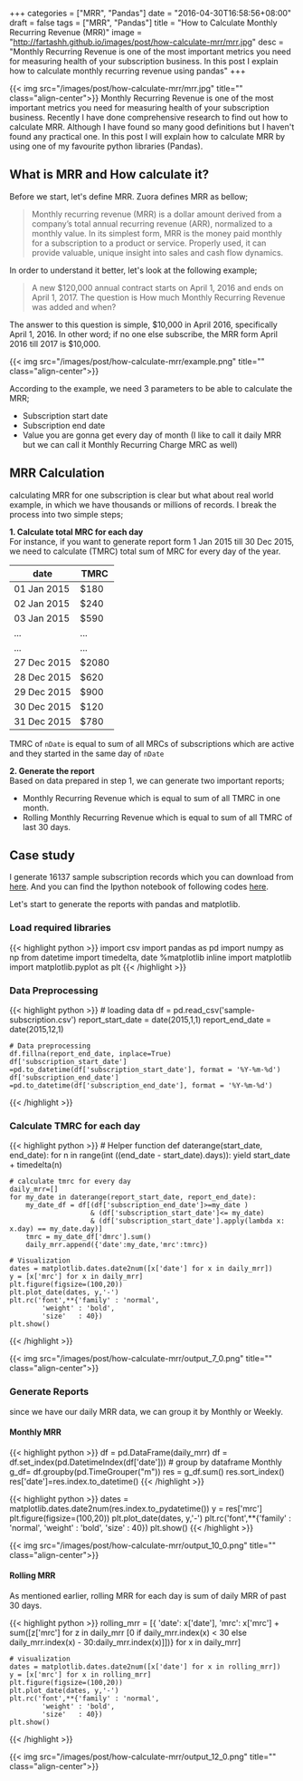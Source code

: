 +++
categories = ["MRR", "Pandas"]
date = "2016-04-30T16:58:56+08:00"
draft = false
tags = ["MRR", "Pandas"]
title = "How to Calculate Monthly Recurring Revenue (MRR)"
image = "http://fartashh.github.io/images/post/how-calculate-mrr/mrr.jpg"
desc = "Monthly Recurring Revenue is one of the most important metrics you need for measuring health of your subscription business. In this post I explain how to calculate monthly recurring revenue using pandas"
+++

{{< img src="/images/post/how-calculate-mrr/mrr.jpg" title="" class="align-center">}}
Monthly Recurring Revenue is one of the most important metrics you need for measuring health of your subscription business.
Recently I have done comprehensive research to find out how to calculate MRR. Although I have found so many good definitions but I haven't 
found any practical one. In this post I will explain how to calculate MRR by using one of my favourite python libraries (Pandas).
<!--more-->

## What is MRR and How calculate it?
Before we start, let's define MRR. Zuora defines MRR as bellow;
        
> Monthly recurring revenue (MRR) is a dollar amount derived from a company’s total annual recurring revenue (ARR), normalized to a monthly value. In its simplest form, MRR is the money paid monthly for a subscription to a product or service. Properly used, it can provide valuable, unique insight into sales and cash flow dynamics.

In order to understand it better, let's look at the following example;

> A new $120,000 annual contract starts on April 1, 2016 and ends on April 1, 2017.
> The question is How much Monthly Recurring Revenue was added and when?

The answer to this question is simple, $10,000 in April 2016, specifically April 1, 2016. In other word; if no one else subscribe,
the MRR form April 2016 till 2017 is $10,000. 

{{< img src="/images/post/how-calculate-mrr/example.png" title="" class="align-center">}}

According to the example, we need 3 parameters to be able to calculate the MRR;
    
* Subscription start date  
* Subscription end date  
* Value you are gonna get every day of month (I like to call it daily MRR but we can call it Monthly Recurring Charge MRC as well)
    
## MRR Calculation
calculating MRR for one subscription is clear but what about real world example, in which we have thousands or millions of records.
I break the process into two simple steps;

**1. Calculate total MRC for each day**  
 For instance, if you want to generate report form 1 Jan 2015 till 30 Dec 2015, we need to calculate (TMRC) total sum of MRC for every 
 day of the year.
  
date         | TMRC
-----------  | -------------
01 Jan 2015  | $180
02 Jan 2015  | $240
03 Jan 2015  | $590
...          | ...
...          | ...
27 Dec 2015  | $2080
28 Dec 2015  | $620
29 Dec 2015  | $900
30 Dec 2015  | $120
31 Dec 2015  | $780

TMRC of `nDate` is equal to sum of all MRCs of subscriptions which are active and they started in the same day of `nDate`

  
**2. Generate the report**  
 Based on data prepared in step 1, we can generate two important reports;  
 
 * Monthly Recurring Revenue which is equal to sum of all TMRC in one month.  
 * Rolling Monthly Recurring Revenue which is equal to sum of all TMRC of last 30 days.
    
## Case study

I generate 16137 sample subscription records which you can download from [here](/data/post/how-calculate-mrr/sample-subscription.csv).
And you can find the Ipython notebook of following codes [here](/data/post/how-calculate-mrr/MRR-Report.ipynb).

Let's start to  generate the reports with pandas and matplotlib.


### Load required libraries


{{< highlight python >}}
    import csv
    import pandas as pd
    import numpy as np
    from datetime import timedelta, date
    %matplotlib inline
    import matplotlib
    import matplotlib.pyplot as plt
{{< /highlight >}}

### Data Preprocessing


{{< highlight python >}}
    # loading data
    df = pd.read_csv('sample-subscription.csv')
    report_start_date = date(2015,1,1)
    report_end_date = date(2015,12,1)
    
    # Data preprocessing 
    df.fillna(report_end_date, inplace=True)
    df['subscription_start_date'] =pd.to_datetime(df['subscription_start_date'], format = '%Y-%m-%d')
    df['subscription_end_date'] =pd.to_datetime(df['subscription_end_date'], format = '%Y-%m-%d')
{{< /highlight >}}

### Calculate TMRC for each day



{{< highlight python >}}
    # Helper function 
    def daterange(start_date, end_date):
        for n in range(int ((end_date - start_date).days)):
            yield start_date + timedelta(n)
    
    # calculate tmrc for every day         
    daily_mrr=[]
    for my_date in daterange(report_start_date, report_end_date):
        my_date_df = df[(df['subscription_end_date']>=my_date ) 
                        & (df['subscription_start_date']<= my_date) 
                        & (df['subscription_start_date'].apply(lambda x: x.day) == my_date.day)]
        tmrc = my_date_df['dmrc'].sum()
        daily_mrr.append({'date':my_date,'mrc':tmrc})
        
    # Visualization
    dates = matplotlib.dates.date2num([x['date'] for x in daily_mrr])
    y = [x['mrc'] for x in daily_mrr]
    plt.figure(figsize=(100,20))
    plt.plot_date(dates, y,'-')
    plt.rc('font',**{'family' : 'normal',
            'weight' : 'bold',
            'size'   : 40})
    plt.show()
{{< /highlight >}}

{{< img src="/images/post/how-calculate-mrr/output_7_0.png" title="" class="align-center">}}

### Generate Reports
since we have our daily MRR data, we can group it by Monthly or Weekly.

#### Monthly MRR


{{< highlight python >}}
    df = pd.DataFrame(daily_mrr)
    df = df.set_index(pd.DatetimeIndex(df['date']))
    # group by dataframe Monthly
    g_df= df.groupby(pd.TimeGrouper("m"))
    res = g_df.sum()
    res.sort_index()
    res['date']=res.index.to_datetime()
{{< /highlight >}}


{{< highlight python >}}
    dates = matplotlib.dates.date2num(res.index.to_pydatetime())
    y = res['mrc']
    plt.figure(figsize=(100,20))
    plt.plot_date(dates, y,'-')
    plt.rc('font',**{'family' : 'normal',
            'weight' : 'bold',
            'size'   : 40})
    plt.show()
{{< /highlight >}}


{{< img src="/images/post/how-calculate-mrr/output_10_0.png" title="" class="align-center">}}

#### Rolling MRR
As mentioned earlier, rolling MRR for each day is sum of daily MRR of past 30 days.


{{< highlight python >}}
    rolling_mrr = [{
                'date': x['date'], 
                'mrc': x['mrc'] + sum([z['mrc'] for z in daily_mrr
                                       [0 if daily_mrr.index(x) < 30 
                                        else 
                                        daily_mrr.index(x) - 30:daily_mrr.index(x)]])} for x in daily_mrr]
    
    # visualization
    dates = matplotlib.dates.date2num([x['date'] for x in rolling_mrr])
    y = [x['mrc'] for x in rolling_mrr]
    plt.figure(figsize=(100,20))
    plt.plot_date(dates, y,'-')
    plt.rc('font',**{'family' : 'normal',
            'weight' : 'bold',
            'size'   : 40})
    plt.show()
{{< /highlight >}}


{{< img src="/images/post/how-calculate-mrr/output_12_0.png" title="" class="align-center">}}
